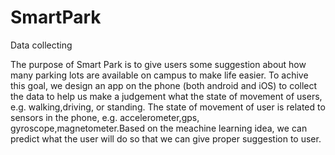 # SmartPark
Data collecting 

The purpose of Smart Park is to give users some suggestion about how many parking lots are available 
on campus to make life easier. To achive this goal, we design an app on the phone (both android and iOS) 
to collect the data to help us make a judgement what the state of movement of users, e.g. walking,driving,
or standing. The state of movement of user is related to sensors in the phone, e.g. accelerometer,gps,
gyroscope,magnetometer.Based on the meachine learning idea, we can predict what the user will do so that 
we can give proper suggestion to user. 
